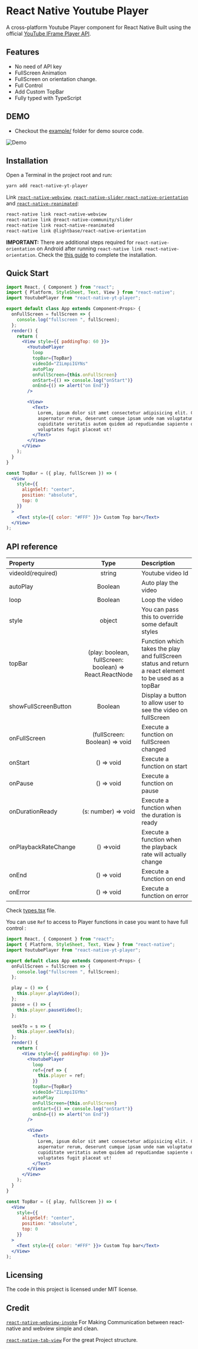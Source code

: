 # React Native Youtube Player

A cross-platform Youtube Player component for React Native Built using the official [YouTube IFrame Player API](https://developers.google.com/youtube/iframe_api_reference).

## Features

- No need of API key
- FullScreen Animation
- FullScreen on orientation change.
- Full Control
- Add Custom TopBar
- Fully typed with TypeScript

## DEMO

- Checkout the [example/](https://github.com/barmej/react-native-youtube-player/tree/master/example) folder for demo source code.

![Demo](https://raw.githubusercontent.com/barmej/react-native-youtube-player/master/demo.gif)

## Installation

Open a Terminal in the project root and run:

```sh
yarn add react-native-yt-player
```

Link [`react-native-webview`](https://github.com/react-native-community/react-native-webview), [`react-native-slider`](https://github.com/react-native-community/react-native-slider),[`react-native-orientation`](https://github.com/yamill/react-native-orientation) and [`react-native-reanimated`](https://github.com/kmagiera/react-native-reanimated):

```sh
react-native link react-native-webview
react-native link @react-native-community/slider
react-native link react-native-reanimated
react-native link @lightbase/react-native-orientation
```

**IMPORTANT:** There are additional steps required for `react-native-orientation` on Android after running `react-native link react-native-orientation`. Check the [this guide](https://github.com/yamill/react-native-orientation#configuration) to complete the installation.

## Quick Start

```jsx
import React, { Component } from "react";
import { Platform, StyleSheet, Text, View } from "react-native";
import YoutubePlayer from "react-native-yt-player";

export default class App extends Component<Props> {
  onFullScreen = fullScreen => {
    console.log("fullscreen ", fullScreen);
  };
  render() {
    return (
      <View style={{ paddingTop: 60 }}>
        <YoutubePlayer
          loop
          topBar={TopBar}
          videoId="Z1LmpiIGYNs"
          autoPlay
          onFullScreen={this.onFullScreen}
          onStart={() => console.log("onStart")}
          onEnd={() => alert("on End")}
        />

        <View>
          <Text>
            Lorem, ipsum dolor sit amet consectetur adipisicing elit. Commodi,
            aspernatur rerum, deserunt cumque ipsam unde nam voluptatum tenetur
            cupiditate veritatis autem quidem ad repudiandae sapiente odit
            voluptates fugit placeat ut!
          </Text>
        </View>
      </View>
    );
  }
}

const TopBar = ({ play, fullScreen }) => (
  <View
    style={{
      alignSelf: "center",
      position: "absolute",
      top: 0
    }}
  >
    <Text style={{ color: "#FFF" }}> Custom Top bar</Text>
  </View>
);
```

## API reference

| Property             |                          Type                           | Description                                                                                           |
| :------------------- | :-----------------------------------------------------: | :---------------------------------------------------------------------------------------------------- |
| videoId(required)    |                         string                          | Youtube video Id                                                                                      |
| autoPlay             |                         Boolean                         | Auto play the video                                                                                   |
| loop                 |                         Boolean                         | Loop the video                                                                                        |
| style                |                         object                          | You can pass this to override some default styles                                                     |
| topBar               | (play: boolean, fullScreen: boolean) => React.ReactNode | Function which takes the play and fullScreen status and return a react element to be used as a topBar |
| showFullScreenButton |                         Boolean                         | Display a button to allow user to see the video on fullScreen                                         |
| onFullScreen         |              (fullScreen: Boolean) => void              | Execute a function on fullScreen changed                                                              |
| onStart              |                       () => void                        | Execute a function on start                                                                           |
| onPause              |                       () => void                        | Execute a function on pause                                                                           |
| onDurationReady      |                   (s: number) => void                   | Execute a function when the duration is ready                                                         |
| onPlaybackRateChange |                        () =>void                        | Execute a function when the playback rate will actually change                                        |
| onEnd                |                       () => void                        | Execute a function on end                                                                             |
| onError              |                       () => void                        | Execute a function on error                                                                           |

Check [types.tsx](https://github.com/barmej/react-native-youtube-player/tree/master/src/mobile/types.tsx) file.

You can use `Ref` to access to Player functions in case you want to have full control :

```jsx
import React, { Component } from "react";
import { Platform, StyleSheet, Text, View } from "react-native";
import YoutubePlayer from "react-native-yt-player";

export default class App extends Component<Props> {
  onFullScreen = fullScreen => {
    console.log("fullscreen ", fullScreen);
  };

  play = () => {
    this.player.playVideo();
  };
  pause = () => {
    this.player.pauseVideo();
  };

  seekTo = s => {
    this.player.seekTo(s);
  };
  render() {
    return (
      <View style={{ paddingTop: 60 }}>
        <YoutubePlayer
          loop
          ref={ref => {
            this.player = ref;
          }}
          topBar={TopBar}
          videoId="Z1LmpiIGYNs"
          autoPlay
          onFullScreen={this.onFullScreen}
          onStart={() => console.log("onStart")}
          onEnd={() => alert("on End")}
        />

        <View>
          <Text>
            Lorem, ipsum dolor sit amet consectetur adipisicing elit. Commodi,
            aspernatur rerum, deserunt cumque ipsam unde nam voluptatum tenetur
            cupiditate veritatis autem quidem ad repudiandae sapiente odit
            voluptates fugit placeat ut!
          </Text>
        </View>
      </View>
    );
  }
}

const TopBar = ({ play, fullScreen }) => (
  <View
    style={{
      alignSelf: "center",
      position: "absolute",
      top: 0
    }}
  >
    <Text style={{ color: "#FFF" }}> Custom Top bar</Text>
  </View>
);
```

## Licensing

The code in this project is licensed under MIT license.

## Credit

[`react-native-webview-invoke`](https://github.com/pinqy520/react-native-webview-invoke) For Making Communication between react-native and webview simple and clean.

[`react-native-tab-view`](https://github.com/react-native-community/react-native-tab-view) For the great Project structure.
